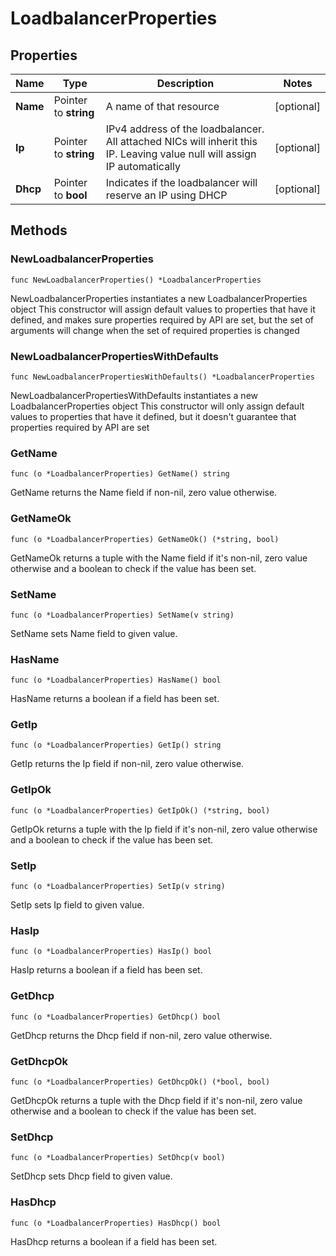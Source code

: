 # LoadbalancerProperties

## Properties

|Name | Type | Description | Notes|
|------------ | ------------- | ------------- | -------------|
|**Name** | Pointer to **string** | A name of that resource | [optional] |
|**Ip** | Pointer to **string** | IPv4 address of the loadbalancer. All attached NICs will inherit this IP. Leaving value null will assign IP automatically | [optional] |
|**Dhcp** | Pointer to **bool** | Indicates if the loadbalancer will reserve an IP using DHCP | [optional] |

## Methods

### NewLoadbalancerProperties

`func NewLoadbalancerProperties() *LoadbalancerProperties`

NewLoadbalancerProperties instantiates a new LoadbalancerProperties object
This constructor will assign default values to properties that have it defined,
and makes sure properties required by API are set, but the set of arguments
will change when the set of required properties is changed

### NewLoadbalancerPropertiesWithDefaults

`func NewLoadbalancerPropertiesWithDefaults() *LoadbalancerProperties`

NewLoadbalancerPropertiesWithDefaults instantiates a new LoadbalancerProperties object
This constructor will only assign default values to properties that have it defined,
but it doesn't guarantee that properties required by API are set

### GetName

`func (o *LoadbalancerProperties) GetName() string`

GetName returns the Name field if non-nil, zero value otherwise.

### GetNameOk

`func (o *LoadbalancerProperties) GetNameOk() (*string, bool)`

GetNameOk returns a tuple with the Name field if it's non-nil, zero value otherwise
and a boolean to check if the value has been set.

### SetName

`func (o *LoadbalancerProperties) SetName(v string)`

SetName sets Name field to given value.

### HasName

`func (o *LoadbalancerProperties) HasName() bool`

HasName returns a boolean if a field has been set.

### GetIp

`func (o *LoadbalancerProperties) GetIp() string`

GetIp returns the Ip field if non-nil, zero value otherwise.

### GetIpOk

`func (o *LoadbalancerProperties) GetIpOk() (*string, bool)`

GetIpOk returns a tuple with the Ip field if it's non-nil, zero value otherwise
and a boolean to check if the value has been set.

### SetIp

`func (o *LoadbalancerProperties) SetIp(v string)`

SetIp sets Ip field to given value.

### HasIp

`func (o *LoadbalancerProperties) HasIp() bool`

HasIp returns a boolean if a field has been set.

### GetDhcp

`func (o *LoadbalancerProperties) GetDhcp() bool`

GetDhcp returns the Dhcp field if non-nil, zero value otherwise.

### GetDhcpOk

`func (o *LoadbalancerProperties) GetDhcpOk() (*bool, bool)`

GetDhcpOk returns a tuple with the Dhcp field if it's non-nil, zero value otherwise
and a boolean to check if the value has been set.

### SetDhcp

`func (o *LoadbalancerProperties) SetDhcp(v bool)`

SetDhcp sets Dhcp field to given value.

### HasDhcp

`func (o *LoadbalancerProperties) HasDhcp() bool`

HasDhcp returns a boolean if a field has been set.




